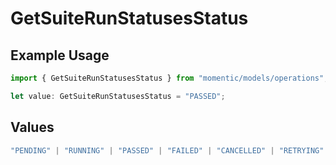 # GetSuiteRunStatusesStatus

## Example Usage

```typescript
import { GetSuiteRunStatusesStatus } from "momentic/models/operations";

let value: GetSuiteRunStatusesStatus = "PASSED";
```

## Values

```typescript
"PENDING" | "RUNNING" | "PASSED" | "FAILED" | "CANCELLED" | "RETRYING" | "WAITING_FOR_USER"
```